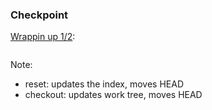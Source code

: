 ### Checkpoint

[Wrappin up 1/2](http://stackoverflow.com/questions/3528245/whats-the-difference-between-git-reset-mixed-soft-and-hard):

<img data-src="pic/tree_movements.jpg"
      width="900">


Note:
- reset: updates the index, moves HEAD
- checkout: updates work tree, moves HEAD

